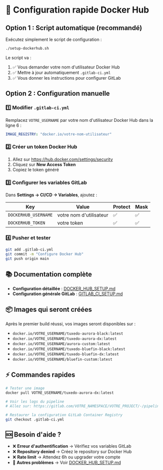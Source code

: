 # 🚀 Configuration rapide Docker Hub

## Option 1 : Script automatique (recommandé)

Exécutez simplement le script de configuration :

```bash
./setup-dockerhub.sh
```

Le script va :
1. ✅ Vous demander votre nom d'utilisateur Docker Hub
2. ✅ Mettre à jour automatiquement `.gitlab-ci.yml`
3. ✅ Vous donner les instructions pour configurer GitLab

## Option 2 : Configuration manuelle

### 1️⃣ Modifier `.gitlab-ci.yml`

Remplacez `VOTRE_USERNAME` par votre nom d'utilisateur Docker Hub dans la ligne 6 :

```yaml
IMAGE_REGISTRY: "docker.io/votre-nom-utilisateur"
```

### 2️⃣ Créer un token Docker Hub

1. Allez sur https://hub.docker.com/settings/security
2. Cliquez sur **New Access Token**
3. Copiez le token généré

### 3️⃣ Configurer les variables GitLab

Dans **Settings → CI/CD → Variables**, ajoutez :

| Key | Value | Protect | Mask |
|-----|-------|---------|------|
| `DOCKERHUB_USERNAME` | votre nom d'utilisateur | ✅ | ✅ |
| `DOCKERHUB_TOKEN` | votre token | ✅ | ✅ |

### 4️⃣ Pusher et tester

```bash
git add .gitlab-ci.yml
git commit -m "Configure Docker Hub"
git push origin main
```

## 📚 Documentation complète

- **Configuration détaillée** : [DOCKER_HUB_SETUP.md](./DOCKER_HUB_SETUP.md)
- **Configuration générale GitLab** : [GITLAB_CI_SETUP.md](./GITLAB_CI_SETUP.md)

## 📦 Images qui seront créées

Après le premier build réussi, vos images seront disponibles sur :

- `docker.io/VOTRE_USERNAME/tuxedo-aurora-black:latest`
- `docker.io/VOTRE_USERNAME/tuxedo-aurora-dx:latest`
- `docker.io/VOTRE_USERNAME/aurora-custom:latest`
- `docker.io/VOTRE_USERNAME/tuxedo-bluefin-black:latest`
- `docker.io/VOTRE_USERNAME/tuxedo-bluefin-dx:latest`
- `docker.io/VOTRE_USERNAME/bluefin-custom:latest`

## ⚡ Commandes rapides

```bash
# Tester une image
docker pull VOTRE_USERNAME/tuxedo-aurora-dx:latest

# Voir les logs du pipeline
# Allez sur: https://gitlab.com/VOTRE_NAMESPACE/VOTRE_PROJECT/-/pipelines

# Restaurer la configuration GitLab Container Registry
git checkout .gitlab-ci.yml
```

## 🆘 Besoin d'aide ?

- ❌ **Erreur d'authentification** → Vérifiez vos variables GitLab
- ❌ **Repository denied** → Créez le repository sur Docker Hub
- ❌ **Rate limit** → Attendez 6h ou upgrader votre compte
- 📖 **Autres problèmes** → Voir [DOCKER_HUB_SETUP.md](./DOCKER_HUB_SETUP.md)
